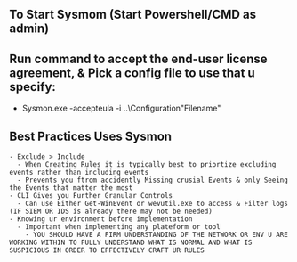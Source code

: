 ## To Start Sysmom (Start Powershell/CMD as admin)
## Run command to accept the end-user license agreement, & Pick a config file to use that u specify: 
- Sysmon.exe -accepteula -i ..\Configuration\"Filename"


## Best Practices Uses Sysmon
    - Exclude > Include 
      - When Creating Rules it is typically best to priortize excluding events rather than including events
      - Prevents you ftrom accidently Missing crusial Events & only Seeing the Events that matter the most
    - CLI Gives you Further Granular Controls
      - Can use Either Get-WinEvent or wevutil.exe to access & Filter logs (IF SIEM OR IDS is already there may not be needed)
    - Knowing ur environment before implementation
      - Important when implementing any plateform or tool
        - YOU SHOULD HAVE A FIRM UNDERSTANDING OF THE NETWORK OR ENV U ARE WORKING WITHIN TO FULLY UNDERSTAND WHAT IS NORMAL AND WHAT IS SUSPICIOUS IN ORDER TO EFFECTIVELY CRAFT UR RULES
